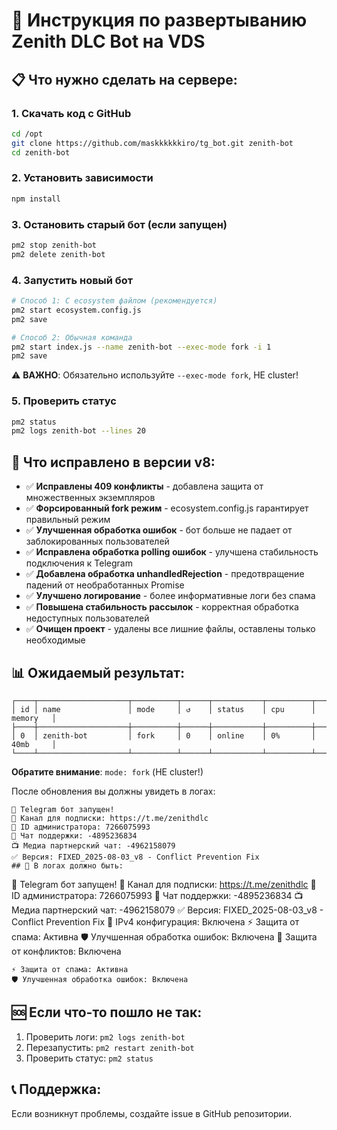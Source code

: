 # 🚀 Инструкция по развертыванию Zenith DLC Bot на VDS

## 📋 Что нужно сделать на сервере:

### 1. Скачать код с GitHub
```bash
cd /opt
git clone https://github.com/maskkkkkkiro/tg_bot.git zenith-bot
cd zenith-bot
```

### 2. Установить зависимости
```bash
npm install
```

### 3. Остановить старый бот (если запущен)
```bash
pm2 stop zenith-bot
pm2 delete zenith-bot
```

### 4. Запустить новый бот
```bash
# Способ 1: С ecosystem файлом (рекомендуется)
pm2 start ecosystem.config.js
pm2 save

# Способ 2: Обычная команда  
pm2 start index.js --name zenith-bot --exec-mode fork -i 1
pm2 save
```

⚠️ **ВАЖНО**: Обязательно используйте `--exec-mode fork`, НЕ cluster!

### 5. Проверить статус
```bash
pm2 status
pm2 logs zenith-bot --lines 20
```

## 🔧 Что исправлено в версии v8:

- ✅ **Исправлены 409 конфликты** - добавлена защита от множественных экземпляров
- ✅ **Форсированный fork режим** - ecosystem.config.js гарантирует правильный режим
- ✅ **Улучшенная обработка ошибок** - бот больше не падает от заблокированных пользователей
- ✅ **Исправлена обработка polling ошибок** - улучшена стабильность подключения к Telegram
- ✅ **Добавлена обработка unhandledRejection** - предотвращение падений от необработанных Promise
- ✅ **Улучшено логирование** - более информативные логи без спама
- ✅ **Повышена стабильность рассылок** - корректная обработка недоступных пользователей
- ✅ **Очищен проект** - удалены все лишние файлы, оставлены только необходимые

## 📊 Ожидаемый результат:
```
┌────┬────────────────────┬──────────┬──────┬───────────┬──────────┬──────────┐
│ id │ name               │ mode     │ ↺    │ status    │ cpu      │ memory   │
├────┼────────────────────┼──────────┼──────┼───────────┼──────────┼──────────┤
│ 0  │ zenith-bot         │ fork     │ 0    │ online    │ 0%       │ 40mb     │
└────┴────────────────────┴──────────┴──────┴───────────┴──────────┴──────────┘
```

**Обратите внимание**: `mode: fork` (НЕ cluster!)

После обновления вы должны увидеть в логах:
```
🤖 Telegram бот запущен!
📢 Канал для подписки: https://t.me/zenithdlc
👑 ID администратора: 7266075993
🐛 Чат поддержки: -4895236834
📺 Медиа партнерский чат: -4962158079
✅ Версия: FIXED_2025-08-03_v8 - Conflict Prevention Fix
## 🔧 В логах должно быть:
```
🤖 Telegram бот запущен!
📢 Канал для подписки: https://t.me/zenithdlc
👑 ID администратора: 7266075993
🐛 Чат поддержки: -4895236834
📺 Медиа партнерский чат: -4962158079
✅ Версия: FIXED_2025-08-03_v8 - Conflict Prevention Fix
🔧 IPv4 конфигурация: Включена
⚡ Защита от спама: Активна
🛡️ Улучшенная обработка ошибок: Включена
🚨 Защита от конфликтов: Включена
```
⚡ Защита от спама: Активна
🛡️ Улучшенная обработка ошибок: Включена
```

## 🆘 Если что-то пошло не так:

1. Проверить логи: `pm2 logs zenith-bot`
2. Перезапустить: `pm2 restart zenith-bot`
3. Проверить статус: `pm2 status`

## 📞 Поддержка:
Если возникнут проблемы, создайте issue в GitHub репозитории.
